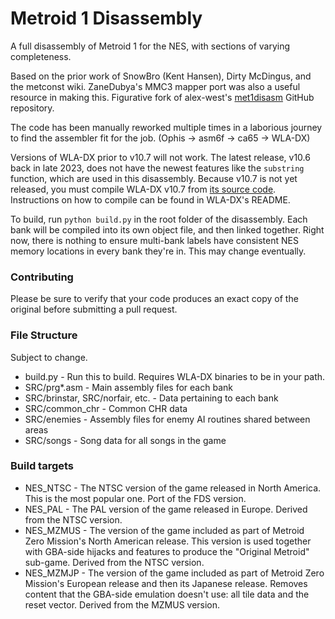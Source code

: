 # Metroid 1 Disassembly

A full disassembly of Metroid 1 for the NES, with sections of varying completeness.

Based on the prior work of SnowBro (Kent Hansen), Dirty McDingus, and the metconst wiki. ZaneDubya's MMC3 mapper port was also a useful resource in making this. Figurative fork of alex-west's [met1disasm](https://github.com/alex-west/met1disasm) GitHub repository.

The code has been manually reworked multiple times in a laborious journey to find the assembler fit for the job. (Ophis -> asm6f -> ca65 -> WLA-DX)

Versions of WLA-DX prior to v10.7 will not work. The latest release, v10.6 back in late 2023, does not have the newest features like the `substring` function, which are used in this disassembly. Because v10.7 is not yet released, you must compile WLA-DX v10.7 from [its source code](https://github.com/vhelin/wla-dx). Instructions on how to compile can be found in WLA-DX's README.

To build, run `python build.py` in the root folder of the disassembly. Each bank will be compiled into its own object file, and then linked together. Right now, there is nothing to ensure multi-bank labels have consistent NES memory locations in every bank they're in. This may change eventually.

### Contributing

Please be sure to verify that your code produces an exact copy of the original before submitting a pull request.

### File Structure

Subject to change.

 * build.py - Run this to build. Requires WLA-DX binaries to be in your path.
 * SRC/prg*.asm - Main assembly files for each bank
 * SRC/brinstar, SRC/norfair, etc. - Data pertaining to each bank
 * SRC/common_chr - Common CHR data
 * SRC/enemies - Assembly files for enemy AI routines shared between areas
 * SRC/songs - Song data for all songs in the game

### Build targets

 * NES_NTSC - The NTSC version of the game released in North America. This is the most popular one. Port of the FDS version.
 * NES_PAL - The PAL version of the game released in Europe. Derived from the NTSC version.
 * NES_MZMUS - The version of the game included as part of Metroid Zero Mission's North American release. This version is used together with GBA-side hijacks and features to produce the "Original Metroid" sub-game. Derived from the NTSC version.
 * NES_MZMJP - The version of the game included as part of Metroid Zero Mission's European release and then its Japanese release. Removes content that the GBA-side emulation doesn't use: all tile data and the reset vector. Derived from the MZMUS version.

